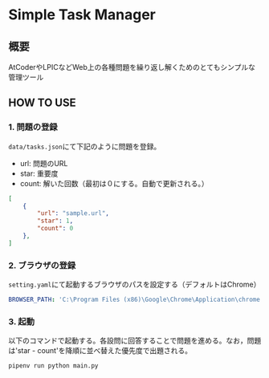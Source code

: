 # Simple Task Manager

## 概要

AtCoderやLPICなどWeb上の各種問題を繰り返し解くためのとてもシンプルな管理ツール

## HOW TO USE

### 1. 問題の登録

`data/tasks.json`にて下記のように問題を登録。

- url: 問題のURL
- star: 重要度
- count: 解いた回数（最初は０にする。自動で更新される。）

```json
[
    {
        "url": "sample.url",
        "star": 1,
        "count": 0
    },
]
```

### 2. ブラウザの登録

`setting.yaml`にて起動するブラウザのパスを設定する（デフォルトはChrome）

```yaml
BROWSER_PATH: 'C:\Program Files (x86)\Google\Chrome\Application\chrome.exe'
```

### 3. 起動

以下のコマンドで起動する。各設問に回答することで問題を進める。なお，問題は'star - count'を降順に並べ替えた優先度で出題される。

```python
pipenv run python main.py
```
